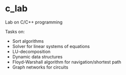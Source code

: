 # c_lab

Lab on C/C++ programming

Tasks on:
- Sort algorithms
- Solver for linear systems of equations
- LU-decomposition
- Dynamic data structures
- Floyd-Warshall algorithm for navigation/shortest path
- Graph networks for circuits
